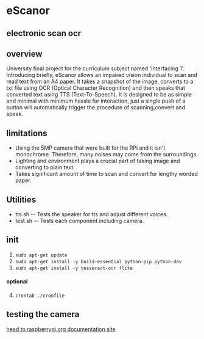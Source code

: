 # eScanor
## electronic scan ocr

## overview
University final project for the curriculum subject named 'Interfacing 1'. Introducing briefly, eScanor allows an impaired vision individual to scan and read text from an A4 paper. It takes a snapshot of the image, converts to a txt file using OCR (Optical Character Recognition) and then speaks that converted text using TTS (Text-To-Speech).
It is designed to be as simple and minimal with minimum hassle for interaction, just a single push of a button will automatically trigger the procedure of scanning,convert and speak.

## limitations
* Using the 5MP camera that were built for the RPi and it isn't monochrome. Therefore, many noises may come from the surroundings.
* Lighting and environment plays a crucial part of taking image and converting to plain text.
* Takes significant amount of time to scan and convert for lengthy worded paper.

## Utilities
* tts.sh -- Tests the speaker for tts and adjust different voices.
* test.sh -- Tests each component including camera.

## init
1. `sudo apt-get update`
2. `sudo apt-get install -y build-essential python-pip python-dev`
3. `sudo apt-get install -y tesseract-ocr flite`
#### optional
4. `crontab ./cronfile`

## testing the camera
[head to raspberrypi.org documentation site](https://www.raspberrypi.org/documentation/configuration/camera.md)
